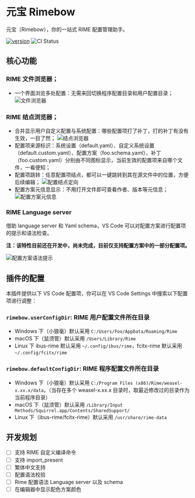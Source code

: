# 元宝 Rimebow
元宝（Rimebow），你的一站式 RIME 配置管理助手。

[![version](https://badgen.net/vs-marketplace/v/MengqiPei.rimebow?color=green)](https://marketplace.visualstudio.com/items?itemName=MengqiPei.rimebow)
![CI Status](https://github.com/mengqi92/Rimebow/actions/workflows/main.yml/badge.svg)

## 核心功能

### RIME 文件浏览器；
- 一个界面浏览多处配置：无需来回切换程序配置目录和用户配置目录；
![文件浏览器](https://raw.githubusercontent.com/mengqi92/Rimebow/master/resources/documentation/screencast/fileExplorer.gif)
### RIME 结点浏览器；
- 合并显示用户自定义配置与系统配置：哪些配置项打了补丁，打的补丁有没有生效，一目了然；
![结点浏览器](https://raw.githubusercontent.com/mengqi92/Rimebow/master/resources/documentation/screencast/nodeExplorer-hiearchy.gif)
- 配置项来源标识：系统设置（default.yaml）、自定义系统设置（default.custom.yaml）、配置方案（foo.schema.yaml）、补丁（foo.custom.yaml）分别由不同图标显示，当前生效的配置项来自哪个文件，一看便知；
- 配置项跳转：任意配置项结点，都可以一键跳转到其在源文件中的位置，方便后续编辑；
![配置结点定向](https://raw.githubusercontent.com/mengqi92/Rimebow/master/resources/documentation/screencast/nodeExplorer-navigation.gif)
- 配置方案元信息显示：不用打开文件即可查看作者、版本等元信息；
![配置方案元信息](https://raw.githubusercontent.com/mengqi92/Rimebow/master/resources/documentation/screencast/nodeExplorer-schemaTooltip.gif)

### RIME Language server
借助 language server 和 Yaml schema，VS Code 可以对配置方案进行配置项的提示和语法检查。

**注：该特性目前还在开发中，尚未完成，目前仅支持配置方案中的一部分配置项。**

![配置方案语法提示](https://raw.githubusercontent.com/mengqi92/Rimebow/master/resources/documentation/screencast/languageServer-syntaxValidation.gif)

## 插件的配置
本插件提供以下 VS Code 配置项，你可以在 VS Code Settings 中搜索以下配置项进行调整：
### `rimebow.userConfigDir`: RIME 用户配置文件所在目录
* Windows 下（小狼毫）默认采用 `C:/Users/Foo/AppData/Roaming/Rime`
* macOS 下（鼠须管）默认采用 `/Users/Library/Rime`
* Linux 下 ibus-rime 默认采用 `~/.config/ibus/rime`，fcitx-rime 默认采用 `~/.config/fcitx/rime`
### `rimebow.defaultConfigDir`: RIME 程序配置文件所在目录
* Windows 下（小狼毫）默认采用 `C:/Program Files (x86)/Rime/weasel-x.xx.x/data`，（当存在多个 weasel-x.xx.x 目录时，取最近修改过的目录作为当前程序目录）
* macOS 下（鼠须管）默认采用 `/Library/Input Methods/Squirrel.app/Contents/SharedSupport/`
* Linux 下（ibus-rime/fcitx-rime）默认采用 `/usr/share/rime-data`

## 开发规划
- [ ] 支持 RIME 自定义编译命令
- [ ] 支持 import_present
- [ ] 繁体中文支持
- [ ] 配置语法校验
- [ ] Rime 配置语法 Language server 以及 schema
- [ ] 在编辑器中显示配色方案颜色
